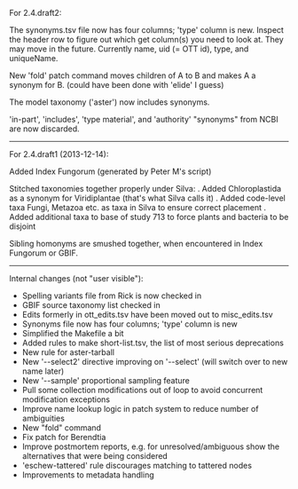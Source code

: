 For 2.4.draft2:

The synonyms.tsv file now has four columns; 'type' column is new.
Inspect the header row to figure out which get column(s) you need to
look at.  They may move in the future.  Currently name, uid (= OTT
id), type, and uniqueName.

New 'fold' patch command moves children of A to B and makes A a
synonym for B.  (could have been done with 'elide' I guess)

The model taxonomy ('aster') now includes synonyms.

'in-part', 'includes', 'type material', and 'authority' "synonyms"
from NCBI are now discarded.

-----
For 2.4.draft1 (2013-12-14):

Added Index Fungorum (generated by Peter M's script)

Stitched taxonomies together properly under Silva:
 . Added Chloroplastida as a synonym for Viridiplantae (that's what
   Silva calls it)
 . Added code-level taxa Fungi, Metazoa etc. as taxa in Silva to
   ensure correct placement
 . Added additional taxa to base of study 713 to force plants and bacteria
   to be disjoint

Sibling homonyms are smushed together, when encountered in Index
Fungorum or GBIF.

-----
Internal changes (not "user visible"):

* Spelling variants file from Rick is now checked in
* GBIF source taxonomy list checked in
* Edits formerly in ott_edits.tsv have been moved out to misc_edits.tsv
* Synonyms file now has four columns; 'type' column is new
* Simplified the Makefile a bit
* Added rules to make short-list.tsv, the list of most serious deprecations
* New rule for aster-tarball
* New '--select2' directive improving on '--select' (will switch over 
  to new name later)
* New '--sample' proportional sampling feature
* Pull some collection modifications out of loop to avoid concurrent 
  modification exceptions
* Improve name lookup logic in patch system to reduce number of 
  ambiguities
* New "fold" command
* Fix patch for Berendtia
* Improve postmortem reports, e.g. for unresolved/ambiguous show the
  alternatives that were being considered
* 'eschew-tattered' rule discourages matching to tattered nodes
* Improvements to metadata handling

